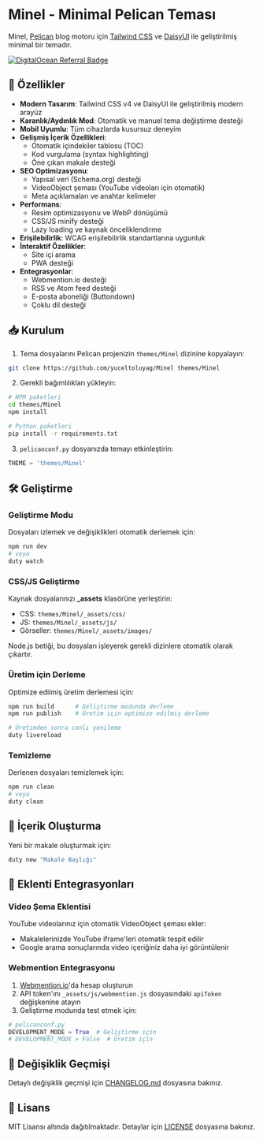 # Minel - Minimal Pelican Teması

Minel, [Pelican](https://getpelican.com) blog motoru için [Tailwind CSS](https://tailwindcss.com) ve [DaisyUI](https://daisyui.com) ile geliştirilmiş minimal bir temadır.

[![DigitalOcean Referral Badge](https://web-platforms.sfo2.cdn.digitaloceanspaces.com/WWW/Badge%201.svg)](https://www.digitalocean.com/?refcode=1e6a19574e1e&utm_campaign=Referral_Invite&utm_medium=Referral_Program&utm_source=badge)

## 🚀 Özellikler

- **Modern Tasarım**: Tailwind CSS v4 ve DaisyUI ile geliştirilmiş modern arayüz
- **Karanlık/Aydınlık Mod**: Otomatik ve manuel tema değiştirme desteği
- **Mobil Uyumlu**: Tüm cihazlarda kusursuz deneyim
- **Gelişmiş İçerik Özellikleri**:
  - Otomatik içindekiler tablosu (TOC)
  - Kod vurgulama (syntax highlighting)
  - Öne çıkan makale desteği
- **SEO Optimizasyonu**:
  - Yapısal veri (Schema.org) desteği
  - VideoObject şeması (YouTube videoları için otomatik)
  - Meta açıklamaları ve anahtar kelimeler
- **Performans**:
  - Resim optimizasyonu ve WebP dönüşümü
  - CSS/JS minify desteği
  - Lazy loading ve kaynak önceliklendirme
- **Erişilebilirlik**: WCAG erişilebilirlik standartlarına uygunluk
- **İnteraktif Özellikler**:
  - Site içi arama
  - PWA desteği
- **Entegrasyonlar**:
  - Webmention.io desteği
  - RSS ve Atom feed desteği
  - E-posta aboneliği (Buttondown)
  - Çoklu dil desteği

## 📥 Kurulum

1. Tema dosyalarını Pelican projenizin `themes/Minel` dizinine kopyalayın:

```bash
git clone https://github.com/yuceltoluyag/Minel themes/Minel
```

2. Gerekli bağımlılıkları yükleyin:

```bash
# NPM paketleri
cd themes/Minel
npm install

# Python paketleri
pip install -r requirements.txt
```

3. `pelicanconf.py` dosyanızda temayı etkinleştirin:

```python
THEME = 'themes/Minel'
```

## 🛠️ Geliştirme

### Geliştirme Modu

Dosyaları izlemek ve değişiklikleri otomatik derlemek için:

```bash
npm run dev
# veya
duty watch
```

### CSS/JS Geliştirme

Kaynak dosyalarınızı **_assets** klasörüne yerleştirin:
- CSS: `themes/Minel/_assets/css/`
- JS: `themes/Minel/_assets/js/`
- Görseller: `themes/Minel/_assets/images/`

Node.js betiği, bu dosyaları işleyerek gerekli dizinlere otomatik olarak çıkartır.

### Üretim için Derleme

Optimize edilmiş üretim derlemesi için:

```bash
npm run build      # Geliştirme modunda derleme
npm run publish    # Üretim için optimize edilmiş derleme

# Üretimden sonra canlı yenileme
duty livereload
```

### Temizleme

Derlenen dosyaları temizlemek için:

```bash
npm run clean
# veya
duty clean
```

## 📝 İçerik Oluşturma

Yeni bir makale oluşturmak için:

```bash
duty new "Makale Başlığı"
```

## 🧩 Eklenti Entegrasyonları

### Video Şema Eklentisi

YouTube videolarınız için otomatik VideoObject şeması ekler:

- Makalelerinizde YouTube iframe'leri otomatik tespit edilir
- Google arama sonuçlarında video içeriğiniz daha iyi görüntülenir

### Webmention Entegrasyonu

1. [Webmention.io](https://webmention.io/)'da hesap oluşturun
2. API token'ını `_assets/js/webmention.js` dosyasındaki `apiToken` değişkenine atayın
3. Geliştirme modunda test etmek için:

```python
# pelicanconf.py
DEVELOPMENT_MODE = True  # Geliştirme için
# DEVELOPMENT_MODE = False  # Üretim için
```

## 📜 Değişiklik Geçmişi

Detaylı değişiklik geçmişi için [CHANGELOG.md](CHANGELOG.md) dosyasına bakınız.

## 📄 Lisans

MIT Lisansı altında dağıtılmaktadır. Detaylar için [LICENSE](LICENSE) dosyasına bakınız.